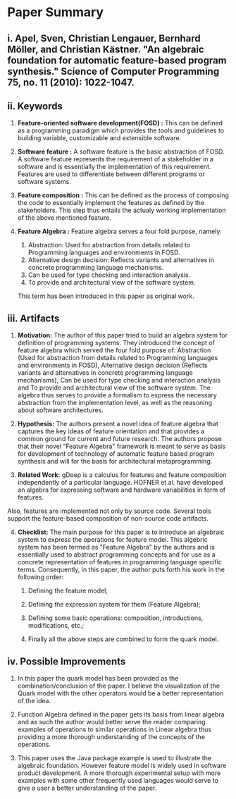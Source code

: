 # Paper Summary
## i. Apel, Sven, Christian Lengauer, Bernhard Möller, and Christian Kästner. "An algebraic foundation for automatic feature-based program synthesis." Science of Computer Programming 75, no. 11 (2010): 1022-1047.

## ii. Keywords


1. **Feature-oriented software development(FOSD) :** This can be defined as a programming paradigm which provides the tools and guidelines to building variable, customizable and extensible software.

2. **Software feature :** A software feature is the basic abstraction of FOSD. A software feature represents the requirement of a stakeholder in a software and is essentially the implementation of this requirement. Features are used to differentiate between different programs or software systems.

3. **Feature composition :** This can be defined as the process of composing the code to essentially implement the features as defined by the stakeholders. This step thus entails the actualy working implementation of the above mentioned feature.

4. **Feature Algebra :** Feature algebra serves a four fold purpose, namely:
    1. Abstraction: Used for abstraction from details related to Programming languages and environments in FOSD.
    2. Alternative design decision: Reflects variants and alternatives in concrete programming language mechanisms.
    3. Can be used for type checking and interaction analysis.
    4. To provide and architectural view of the software system.
    
    This term has been introduced in this paper as original work.


## iii. Artifacts

1. **Motivation:** The author of this paper tried to build an algebra system for definition of programming systems. They introduced the concept of feature algebra which served the four fold purpose of: Abstraction (Used for abstraction from details related to Programming languages and environments in FOSD), Alternative design decision (Reflects variants and alternatives in concrete programming language mechanisms), Can be used for type checking and interaction analysis and To provide and architectural view of the software system. The algebra thus serves to provide a formalism to express the necessary abstraction from the implementation level, as well as the reasoning about software architectures.

2. **Hypothesis:** The authors present a novel idea of feature algebra that captures the key ideas of feature orientation and that provides a common ground for current and future research. The authors propose that their novel "Feature Algebra" framework is meant to serve as basis for development of technology of automatic feature based program synthesis and will for the basis for architectural metaprogramming.

3. **Related Work:**
gDeep is a calculus for features and feature composition independently of a particular language. HOFNER et al. have developed an algebra for expressing software and hardware variabilities in form of features.

Also, features are implemented not only by source code. Several tools support the feature-based composition of non-source code artifacts. 
    
4. **Checklist:** The main purpose for this paper is to introduce an algebraic system to express the operations for feature model. This algebric system has been termed as "Feature Algebra" by the authors and is essentially used to abstract programming concepts and for use as a concrete representation of features in programming language specific terms. Consequently, in this paper, the author puts forth his work in the following order:
    1. Defining the feature model;
    
    2. Defining the expression system for them (Feature Algebra); 
    
    3. Defining some basic operations: composition, introductions, modifications, etc.; 
    
    4. Finally all the above steps are combined to form the quark model.
    

## iv. Possible Improvements
1. In this paper the quark model has been provided as the combination/conclusion of the paper. I believe the visualization of the Quark model with the other operators would be a better representation of the idea.

2. Function Algebra defined in the paper gets its basis from linear algebra and as such the author would better serve the reader comparing examples of operations to similar operations in Linear algebra thus providing a more thorough understanding of the concepts of the operations.

3. This paper uses the Java package example is used to illustrate the algebraic foundation. However feature model is widely used in software product development. A more thorough experimental setup with more examples with some other frequently used languages would serve to give a user a better understanding of the paper.

